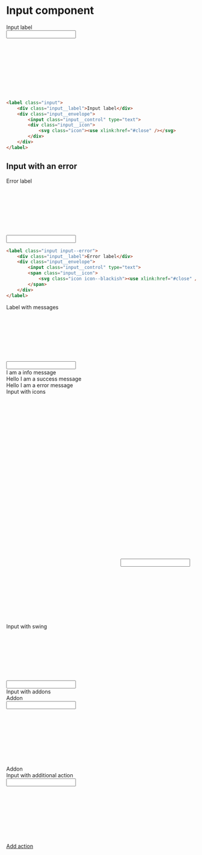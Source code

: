 # Input component

<div class="skittles-components-sample">
    <label class="input">
        <div class="input__label">Input label</div>
        <div class="input__envelope">
            <input class="input__control" type="text">
            <div class="input__icon">
                <svg class="icon"><use xlink:href="#close" /></svg>
            </div>
        </div>
    </label>
</div>

```html
<label class="input">
    <div class="input__label">Input label</div>
    <div class="input__envelope">
        <input class="input__control" type="text">
        <div class="input__icon">
            <svg class="icon"><use xlink:href="#close" /></svg>
        </div>
    </div>
</label>
```

## Input with an error

<div class="skittles-components-sample">
    <label class="input input--error">
        <div class="input__label">Error label</div>
        <div class="input__envelope">
            <input class="input__control" type="text">
            <span class="input__icon">
                <svg class="icon icon--blackish"><use xlink:href="#close" /></svg>
            </span>
        </div>
    </label>
</div>

```html
<label class="input input--error">
    <div class="input__label">Error label</div>
    <div class="input__envelope">
        <input class="input__control" type="text">
        <span class="input__icon">
            <svg class="icon icon--blackish"><use xlink:href="#close" /></svg>
        </span>
    </div>
</label>
```

<div class="skittles-components-sample">
    <label class="input">
        <div class="input__label">Label with messages</div>
        <div class="input__envelope">
            <input class="input__control" type="text">
            <span class="input__icon">
                <svg class="icon icon--blackish"><use xlink:href="#close" /></svg>
            </span>
        </div>
        <div class="input__messages">
            <div class="input__message">I am a info message</div>
            <div class="input__message input__message--success">Hello I am a success message</div>
            <div class="input__message input__message--error">Hello I am a error message</div>
        </div>
    </label>
</div>

<div class="skittles-components-sample">
    <label class="input">
        <div class="input__label">Input with icons</div>
        <div class="input__envelope">
            <span class="input__icon">
                <svg class="icon icon--blackish"><use xlink:href="#ghost" /></svg>
            </span>
            <span class="input__icon">
                <svg class="icon icon--blackish"><use xlink:href="#gamepad" /></svg>
            </span>
            <span class="input__icon">
                <svg class="icon icon--blackish"><use xlink:href="#heart" /></svg>
            </span>
            <input class="input__control" type="text">
            <span class="input__icon">
                <svg class="icon icon--blackish"><use xlink:href="#close" /></svg>
            </span>
        </div>
    </label>
</div>

<div class="skittles-components-sample">
    <label class="input">
        <div class="input__label">Input with swing</div>
        <div class="input__envelope">
            <input class="input__control" type="text">
            <span class="input__icon">
                <svg class="icon icon--blackish"><use xlink:href="#close" /></svg>
            </span>
            <div class="input__swing"></div>
        </div>
    </label>
</div>

<div class="skittles-components-sample">
    <label class="input">
        <div class="input__label">Input with addons</div>
        <div class="input__envelope">
            <div class="input__addon">Addon</div>
            <input class="input__control" type="text">
            <div class="input__icon">
                <svg class="icon"><use xlink:href="#close" /></svg>
            </div>
            <div class="input__addon">Addon</div>
        </div>
    </label>
</div>

<div class="skittles-components-sample">
    <label class="input">
        <div class="input__label">Input with additional action</div>
        <div class="input__envelope">
            <input class="input__control" type="text">
            <div class="input__icon">
                <svg class="icon"><use xlink:href="#close" /></svg>
            </div>
        </div>
        <div class="input__action">
            <a href="#">Add action</a>
        </div>
    </label>
</div>